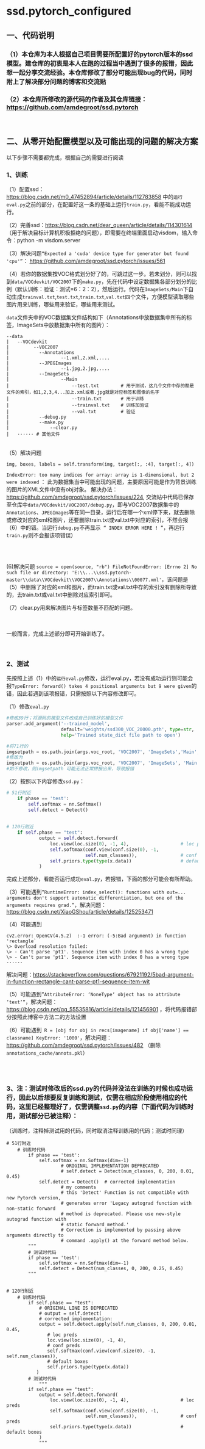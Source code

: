 # ssd.pytorch_configured

## 一、代码说明



### （1）本仓库为本人根据自己项目需要所配置好的pytorch版本的ssd模型。建仓库的初衷是本人在跑的过程当中遇到了很多的报错，因此想一起分享交流经验。本仓库修改了部分可能出现bug的代码，同时附上了解决部分问题的博客和交流贴



### （2）本仓库所修改的源代码的作者及其仓库链接：https://github.com/amdegroot/ssd.pytorch

<br/>

## 二、从零开始配置模型以及可能出现的问题的解决方案



以下步骤不需要都完成，根据自己的需要进行阅读



### 1、训练



（1）配置ssd：https://blog.csdn.net/m0_47452894/article/details/112783858 中的`运行eval.py`之前的部分，在配置好这一条的基础上运行`train.py`，看能不能成功运行。
  <br/>

（2）完善ssd：https://blog.csdn.net/dear_queen/article/details/114301614   （用于解决目标计算机积极拒绝的问题），即需要在终端里面启动visdom，输入命令：python -m visdom.server
  <br/>

（3）解决问题`“Expected a 'cuda' device type for generator but found 'cpu'”`： https://github.com/amdegroot/ssd.pytorch/issues/561
  <br/>
  
（4）若你的数据集按VOC格式划分好了的，可跳过这一步。若未划分，则可以找到`data/VOCdevkit/VOC2007`下的`make.py`，先在代码中设定数据集各部分划分的比例（默认训练：验证：测试=6：2：2），然后运行。代码在`ImageSets/Main`下自动生成`trainval.txt`,`test.txt`,`train.txt`,`val.txt`四个文件，方便模型读取哪些图片用来训练，哪些用来验证，哪些用来测试。

`data`文件夹中的VOC数据集文件结构如下（Annotations中放数据集中所有的标签，ImageSets中放数据集中所有的图片）：
```
--data
|   --VOCdevkit
|   	  --VOC2007
|        	--Annotations
|             		--1.xml,2.xml,....
|        	--JPEGImages
|             		--1.jpg,2.jpg,....
|        	--ImageSets
|             		--Main
|                 	    --test.txt        # 用于测试，这几个文件中存的都是文件的索引，如1,2,3,4...加上.xml或者.jpg就是对应标签和图像的名字
|                 	    --train.txt       # 用于训练
|                 	    --trainval.txt    # 训练加验证
|                 	    --val.txt         # 验证
|        	--debug.py
|        	--make.py
|               --clear.py
|   ······ # 其他文件
```
<br/>
（5）解决问题 

`img, boxes, labels = self.transform(img, target[:, :4], target[:, 4])` 

`IndexError: too many indices for array: array is 1-dimensional, but 2 were indexed` ：
此为数据集当中可能出现的问题，主要原因可能是作为背景训练的图片的XML文件中没有obj对象。
解决办法：https://github.com/amdegroot/ssd.pytorch/issues/224, 交流帖中代码已保存至仓库中`data/VOCdevkit/VOC2007/debug.py`，即与VOC2007数据集中的`Annotations`、`JPEGImages`等在同一目录，运行后在哪一个xml停下来，就去删除或修改对应的xml和图片，还要删除train.txt或val.txt中对应的索引，不然会报（6）中的错。当运行`debug.py`不再显示` “ INDEX ERROR HERE ! ”`，再运行`train.py`则不会报该项错误） 

<br/><br/>

(6)解决问题
`source = open(source, "rb")
FileNotFoundError: [Errno 2] No such file or directory: 'E:\\...\\ssd.pytorch-master\\data\\VOCdevkit\\VOC2007\\Annotations\\00077.xml'`，该问题是（5）中删除了对应的xml和图片，而train.txt或val.txt中存的索引没有删除所导致的，去train.txt或val.txt中删除对应索引即可。

（7）clear.py用来解决图片与标签数量不匹配的问题。
<br/><br/><br/>

一般而言，完成上述部分即可开始训练了。
<br/>
<br/>
<br/>
### 2、测试

先按照上述（1）中的`运行eval.py`修改，运行eval.py，若没有成功运行则可能会报`TypeError: forward() takes 4 positional arguments but 9 were given`的错，因此若遇到该项报错，只需按照以下内容修改即可。


（1）修改`eval.py`

```python
#修改39行；将源码的模型文件改成自己训练好的模型文件
parser.add_argument('--trained_model',
                    default='weights/ssd300_VOC_20000.pth', type=str, 
                    help='Trained state_dict file path to open')

#将71行的
imgsetpath = os.path.join(args.voc_root, 'VOC2007', 'ImageSets','Main', '{:s}.txt')
#修改为
imgsetpath = os.path.join(args.voc_root, 'VOC2007', 'ImageSets', 'Main') + os.sep + '{:s}.txt'
#如不修改，则imgsetpath 可能无法正常拼接出来，导致报错

```



（2）按照以下内容修改`ssd.py`：

```python
# 51行附近
	if phase == 'test':
     	self.softmax = nn.Softmax()
     	self.detect = Detect()
        
        
# 120行附近        
    if self.phase == "test":
            output = self.detect.forward(
                loc.view(loc.size(0), -1, 4),                   # loc preds
                self.softmax(conf.view(conf.size(0), -1,
                             self.num_classes)),                # conf preds
                self.priors.type(type(x.data))                  # default boxes
            )
```


完成上述部分，看能否运行成功`eval.py`，若报错，下面的部分可能会有所帮助。


（3）可能遇到`”RuntimeError: index_select(): functions with out=... arguments don't support automatic differentiation, but one of the arguments requires grad.”`，解决问题：https://blog.csdn.net/XiaoGShou/article/details/125253471
<br/>


（4）可能遇到
```
cv2.error: OpenCV(4.5.2)  :-1 error: (-5:Bad argument) in function 'rectangle`
\> Overload resolution failed:
\> - Can't parse 'pt1'. Sequence item with index 0 has a wrong type
\> - Can't parse 'pt1'. Sequence item with index 0 has a wrong type
······
```

解决问题：https://stackoverflow.com/questions/67921192/5bad-argument-in-function-rectangle-cant-parse-pt1-sequence-item-wit
<br/>


（5）可能遇到`”AttributeError: ‘NoneType‘ object has no attribute ‘text‘“`，解决问题：https://blog.csdn.net/qq_55535816/article/details/121456901 ，将代码报错部分按照此博客中方法二的方法设置

（6）可能遇到` R = [obj for obj in recs[imagename] if obj['name'] == classname] KeyError: '1000'`，解决问题：https://github.com/amdegroot/ssd.pytorch/issues/482 （删除`annotations_cache/annots.pkl`）

<br/><br/>
### 3、注：测试时修改后的ssd.py的代码并没法在训练的时候也成功运行，因此以后想要反复训练和测试，仅需在相应阶段使用相应的代码，这里已经整理好了，仅需调整`ssd.py`的内容（下面代码为训练时用，测试部分已被注释）：

（训练时，注释掉测试用的代码，同时取消注释训练用的代码；测试时同理）

```
# 51行附近
	# 训练时代码
        if phase == 'test':
            self.softmax = nn.Softmax(dim=-1)
                    # ORIGINAL IMPLEMENTATION DEPRECATED
                    # self.detect = Detect(num_classes, 0, 200, 0.01, 0.45)
            self.detect = Detect()  # corrected implementation
                    # my comments
                    # this 'Detect' Function is not compatible with new Pytorch version,
                    # generates error 'Legacy autograd function with non-static forward
                    # method is deprecated. Please use new-style autograd function with
                    # static forward method.'
                    # Correction is implemented by passing above arguments directly to
                    # command .apply() at the forward method below.
        """
        # 测试时代码
        if phase == 'test':
            self.softmax = nn.Softmax(dim=-1)
            self.detect = Detect(num_classes, 0, 200, 0.25, 0.45)
        """


# 120行附近
	# 训练时代码
        if self.phase == "test":
            # ORIGINAL LINE IS DEPRECATED
            # output = self.detect(
            # corrected implementation:
            output = self.detect.apply(self.num_classes, 0, 200, 0.01, 0.45,
               # loc preds
               loc.view(loc.size(0), -1, 4),
               # conf preds
               self.softmax(conf.view(conf.size(0), -1, self.num_classes)),
               # default boxes
               self.priors.type(type(x.data))
           )
        # 测试时代码
            """
        if self.phase == "test":
            output = self.detect.forward(
                loc.view(loc.size(0), -1, 4),                   # loc preds
                self.softmax(conf.view(conf.size(0), -1,
                             self.num_classes)),                # conf preds
                self.priors.type(type(x.data))                  # default boxes
            )
            """ 
```
